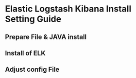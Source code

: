 # Elastic Logstash Kibana Install Setting Guide




## Prepare File & JAVA install


## Install of ELK

## Adjust config File






